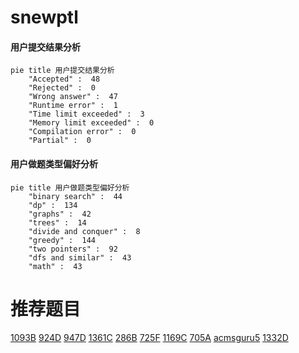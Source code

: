 # snewptl

<!-- tabs:start -->



#### **用户提交结果分析**

```mermaid
pie title 用户提交结果分析
    "Accepted" :  48
    "Rejected" :  0
    "Wrong answer" :  47
    "Runtime error" :  1
    "Time limit exceeded" :  3
    "Memory limit exceeded" :  0
    "Compilation error" :  0
    "Partial" :  0
```

#### **用户做题类型偏好分析**

```mermaid
pie title 用户做题类型偏好分析
    "binary search" :  44
    "dp" :  134
    "graphs" :  42
    "trees" :  14
    "divide and conquer" :  8
    "greedy" :  144
    "two pointers" :  92
    "dfs and similar" :  43
    "math" :  43
```



<!-- tabs:end -->
# 推荐题目
[1093B](https://codeforces.com/contest/1093/problem/B)
[924D](https://codeforces.com/contest/924/problem/D)
[947D](https://codeforces.com/contest/947/problem/D)
[1361C](https://codeforces.com/contest/1361/problem/C)
[286B](https://codeforces.com/contest/286/problem/B)
[725F](https://codeforces.com/contest/725/problem/F)
[1169C](https://codeforces.com/contest/1169/problem/C)
[705A](https://codeforces.com/contest/705/problem/A)
[acmsguru5](https://codeforces.com/contest/acmsguru/problem/5)
[1332D](https://codeforces.com/contest/1332/problem/D)
